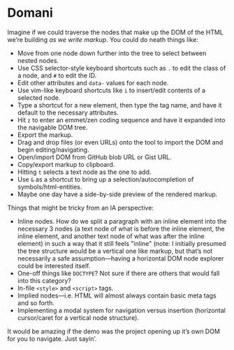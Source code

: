 # Domani

Imagine if we could traverse the nodes that make up the DOM of the HTML we’re building *as we write markup*. You could do neath things like:

- Move from one node down further into the tree to select between nested nodes.
- Use CSS selector-style keyboard shortcuts such as `.` to edit the class of a node, and `#` to edit the ID.
- Edit other attributes and `data-` values for each node.
- Use vim-like keyboard shortcuts like `i` to insert/edit contents of a selected node.
- Type a shortcut for a new element, then type the tag name, and have it default to the necessary attributes.
- Hit `z` to enter an emmet/zen coding sequence and have it expanded into the navigable DOM tree.
- Export the markup.
- Drag and drop files (or even URLs) onto the tool to import the DOM and begin editing/navigating.
- Open/import DOM from GitHub blob URL or Gist URL.
- Copy/export markup to clipboard.
- Hitting `t` selects a text node as the one to add.
- Use `&` as a shortcut to bring up a selection/autocompletion of symbols/html-entities.
- Maybe one day have a side-by-side preview of the rendered markup.

Things that might be tricky from an IA perspective:

- Inline nodes. How do we split a paragraph with an inline element into the necessary 3 nodes (a text node of what is before the inline element, the inline element, and another text node of what was after the inline element) in such a way that it still feels "inline" (note: I initially presumed the tree structure would be a vertical one like markup, but that’s not necessarily a safe assumption—having a horizontal DOM node explorer could be interested itself.
- One-off things like `DOCTYPE`? Not sure if there are others that would fall into this category?
- In-file `<style>` and `<script>` tags.
- Implied nodes—i.e. HTML will almost always contain basic meta tags and so forth.
- Implementing a modal system for navigation versus insertion (horizontal cursor/caret for a vertical node structure).

It would be amazing if the demo was the project opening up it’s own DOM for you to navigate. Just sayin’.
